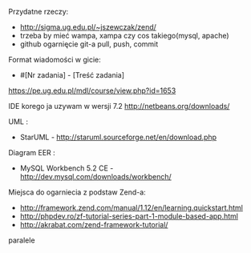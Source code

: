 Przydatne rzeczy:

- http://sigma.ug.edu.pl/~jszewczak/zend/
- trzeba by mieć wampa, xampa czy cos takiego(mysql, apache)
- github ogarnięcie git-a pull, push, commit

Format wiadomości w gicie:
- #[Nr zadania] - [Treść zadania]

https://pe.ug.edu.pl/mdl/course/view.php?id=1653

IDE korego ja uzywam w wersji 7.2
http://netbeans.org/downloads/

UML :
 - StarUML - http://staruml.sourceforge.net/en/download.php


Diagram EER :
 - MySQL Workbench 5.2 CE - http://dev.mysql.com/downloads/workbench/

Miejsca do ogarniecia z podstaw Zend-a:
 - http://framework.zend.com/manual/1.12/en/learning.quickstart.html
 - http://phpdev.ro/zf-tutorial-series-part-1-module-based-app.html
 - http://akrabat.com/zend-framework-tutorial/

paralele